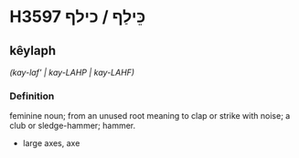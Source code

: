 # H3597 כֵּילַף / כילף

## kêylaph

_(kay-laf' | kay-LAHP | kay-LAHF)_

### Definition

feminine noun; from an unused root meaning to clap or strike with noise; a club or sledge-hammer; hammer.

- large axes, axe
